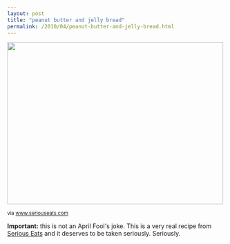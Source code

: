 ```yaml
---
layout: post
title: "peanut butter and jelly bread"
permalink: /2010/04/peanut-butter-and-jelly-bread.html
---
```


<img class=" at-xid-6a00d8341c4f5f53ef0133ec62d046970b" height="375" src="https://sippey.typepad.com/.a/6a00d8341c4f5f53ef0133ec62d046970b-pi" width="500" />

<p><small>via <a href="http://www.seriouseats.com/recipes/2010/04/peanut-butter-and-jelly-bread-recipe.html">www.seriouseats.com</a></small></p>

<p><strong>Important:</strong> this is not an April Fool&#39;s joke.  This is a very real recipe from <a href="http://www.seriouseats.com/">Serious Eats</a> and it deserves to be taken seriously. Seriously.</p>


